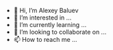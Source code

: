 - 👋 Hi, I’m Alexey Baluev
- 👀 I’m interested in ...
- 🌱 I’m currently learning ...
- 💞️ I’m looking to collaborate on ...
- 📫 How to reach me ...

<!---
limmonnad/limmonnad is a ✨ special ✨ repository because its `README.md` (this file) appears on your GitHub profile.
You can click the Preview link to take a look at your changes.
--->
